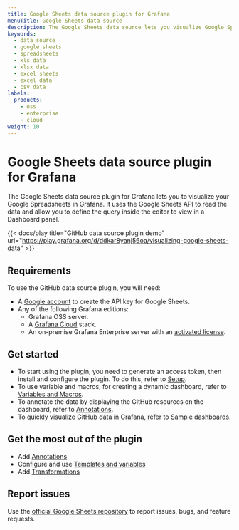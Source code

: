 ```yaml
---
title: Google Sheets data source plugin for Grafana
menuTitle: Google Sheets data source
description: The Google Sheets data source lets you visualize Google Spreadsheets data in Grafana dashboards.
keywords:
  - data source
  - google sheets
  - spreadsheets
  - xls data
  - xlsx data
  - excel sheets
  - excel data
  - csv data
labels:
  products:
    - oss
    - enterprise
    - cloud
weight: 10
---
```


# Google Sheets data source plugin for Grafana

The Google Sheets data source plugin for Grafana lets you to visualize your Google Spreadsheets in Grafana. It uses the Google Sheets API to read the data and allow you to define the query inside the editor to view in a Dashboard panel.

{{< docs/play title="GitHub data source plugin demo" url="https://play.grafana.org/d/ddkar8yanj56oa/visualizing-google-sheets-data" >}}

## Requirements

To use the GitHub data source plugin, you will need:

- A [Google account](https://support.google.com/accounts/answer/27441?hl=en) to create the API key for Google Sheets.
- Any of the following Grafana editions:
  - Grafana OSS server.
  - A [Grafana Cloud](https://grafana.com/pricing/) stack.
  - An on-premise Grafana Enterprise server with an [activated license](https://grafana.com/docs/grafana/latest/enterprise/license/activate-license/).

## Get started

- To start using the plugin, you need to generate an access token, then install and configure the plugin. To do this, refer to [Setup](./setup).
- To use variable and macros, for creating a dynamic dashboard, refer to [Variables and Macros](./variables-and-macros).
- To annotate the data by displaying the GitHub resources on the dashboard, refer to [Annotations](./annotations/).
- To quickly visualize GitHub data in Grafana, refer to [Sample dashboards](./sample-dashboards/).

## Get the most out of the plugin

- Add [Annotations](https://grafana.com/docs/grafana/latest/dashboards/annotations/)
- Configure and use [Templates and variables](https://grafana.com/docs/grafana/latest/variables/)
- Add [Transformations](https://grafana.com/docs/grafana/latest/panels/transformations/)

## Report issues

Use the [official Google Sheets repository](https://github.com/grafana/github-datasource/issues) to report issues, bugs, and feature requests.
